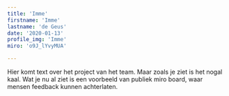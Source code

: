 ```yaml
---
title: 'Imme'
firstname: 'Imme'
lastname: 'de Geus'
date: '2020-01-13'
profile_img: 'Imme'
miro: 'o9J_lYvyMUA'

---
```


Hier komt text over het project van het team. Maar zoals je ziet is het nogal kaal. Wat je nu al ziet is een voorbeeld van publiek miro board, waar mensen feedback kunnen achterlaten.

